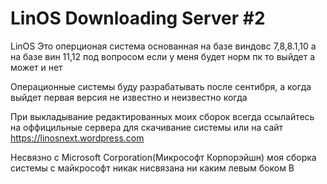 # LinOS Downloading Server #2
LinOS Это оперционая система основанная на базе виндовс 7,8,8.1,10 а на базе вин 11,12 под вопросом если у меня будет норм пк то выйдет а может и нет

Операционные системы буду разрабатывать после сентибря, а когда выйдет первая версия не известно и неизвестно когда

При выкладывание редактированных моих сборок всегда ссылайтесь на оффицильные сервера для скачивание системы или на сайт https://linosnext.wordpress.com

Несвязно с Microsoft Corporation(Микрософт Корпорэйшн) моя сборка системы с майкрософт никак нисвязана ни каким левым боком
В
